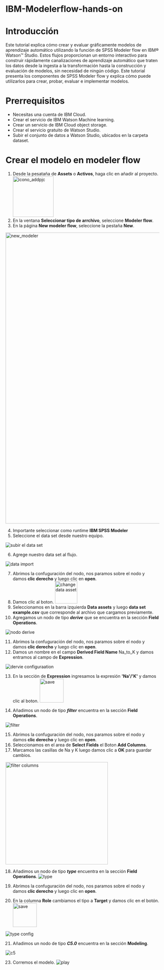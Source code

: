 # IBM-Modelerflow-hands-on

# Introducción
Este tutorial explica cómo crear y evaluar gráficamente modelos de aprendizaje automático utilizando la función de SPSS Modeler flow en IBM® Watson™ Studio. Estos flujos proporcionan un entorno interactivo para construir rápidamente canalizaciones de aprendizaje automático que traten los datos desde la ingesta a la transformación hasta la construcción y evaluación de modelos, sin necesidad de ningún código. Este tutorial presenta los componentes de SPSS Modeler flow y explica cómo puede utilizarlos para crear, probar, evaluar e implementar modelos.

# Prerrequisitos
* Necesitas una cuenta de IBM Cloud. 
* Crear el servicio de IBM Watson Machine learning.
* Crear un servicio de IBM Cloud object storage.
* Crear el servicio gratuito de Watson Studio.
* Subir el conjunto de datos a Watson Studio, ubicados en la carpeta dataset.

# Crear el modelo en modeler flow

  1. Desde la pesataña de **Assets** o **Activos**, haga clic en añadir al proyecto.   <img width="133" alt="icono_addpjc" src="https://user-images.githubusercontent.com/46906169/85602284-d78a7d00-b614-11ea-8d5d-f34c3498fdaa.PNG">
  2. En la ventana **Seleccionar tipo de arrchivo**, seleccione **Modeler flow**.
  3. En la página **New modeler flow**, seleccione la pestaña **New**.
  
<img width="953" alt="new_modeler" src="https://user-images.githubusercontent.com/46906169/86167357-005eb680-badc-11ea-86d5-242a6e6e5f16.PNG">
  
  4. Importante seleccionar como runtime **IBM SPSS Modeler**
  5. Seleccione el data set desde nuestro equipo.
  
  ![subir el data set](https://user-images.githubusercontent.com/46906169/86168874-63e9e380-bade-11ea-8ee5-b7de2ff6ca48.png)
  
  6. Agrege nuestro data set al flujo.
  
  ![data import](https://user-images.githubusercontent.com/46906169/86169232-ea9ec080-bade-11ea-8d09-01030120c615.png)

  7. Abrimos la confuguración del nodo, nos paramos sobre el nodo y damos **clic derecho** y luego clic en **open**.
  8. Damos clic al boton. <img width="73" alt="change data asset" src="https://user-images.githubusercontent.com/46906169/86169833-db6c4280-badf-11ea-94da-fd0f5673c05b.PNG">
  9. Seleccionamos en la barra izquierda **Data assets** y luego **data set example.csv** que corresponde al archivo que cargamos previamente.
  10. Agregamos un nodo de tipo ***derive*** que se encuentra en la sección **Field Operations**.
  
  ![nodo derive](https://user-images.githubusercontent.com/46906169/86172245-ad88fd00-bae3-11ea-86d4-ae6937f09dae.png)

  11. Abrimos la confuguración del nodo, nos paramos sobre el nodo y damos **clic derecho** y luego clic en **open**.
  12. Damos un nombre en el campo **Derived Field Name** Na_to_K y damos entramos al campo de **Expression**.
  
  ![dervie configuraation](https://user-images.githubusercontent.com/46906169/86173732-09ed1c00-bae6-11ea-97cf-466bda777b80.png)
  
  13. En la sección de **Expression** ingresamos la expresión **'Na'/'K'** y damos clic al boton. <img width="78" alt="save" src="https://user-images.githubusercontent.com/46906169/86174178-cc3cc300-bae6-11ea-95c4-5df503325fef.PNG">
  
  14. Añadimos un nodo de tipo ***filter***  encuentra en la sección **Field Operations**.
  
  ![filter](https://user-images.githubusercontent.com/46906169/86174672-b380dd00-bae7-11ea-8de8-5d3c2ab39b46.png)

  15. Abrimos la confuguración del nodo, nos paramos sobre el nodo y damos **clic derecho** y luego clic en **open**.
  16. Seleccionamos en el area de **Select Fields** el Boton **Add Columns**.
  17. Marcamos las casillas de Na y K luego damos clic a **OK** para guardar cambios.
  <img width="335" alt="filter columns" src="https://user-images.githubusercontent.com/46906169/86177008-86cec480-baeb-11ea-9042-9fe8112dbca2.PNG">

  18. Añadimos un nodo de tipo ***type***  encuentra en la sección **Field Operations**.
![type](https://user-images.githubusercontent.com/46906169/86177299-ffce1c00-baeb-11ea-9911-60d36b3d6490.png)

  19. Abrimos la confuguración del nodo, nos paramos sobre el nodo y damos **clic derecho** y luego clic en **open**.
  20. En la columna **Role** cambiamos el tipo a **Target** y damos clic en el botón. <img width="78" alt="save" src="https://user-images.githubusercontent.com/46906169/86174178-cc3cc300-bae6-11ea-95c4-5df503325fef.PNG">
  
  ![type config](https://user-images.githubusercontent.com/46906169/86178239-a535bf80-baed-11ea-9204-3c73a515e762.png)

  21. Añadimos un nodo de tipo ***C5.0***  encuentra en la sección **Modeling**.
  
  ![c5](https://user-images.githubusercontent.com/46906169/86179468-ecbd4b00-baef-11ea-8fc9-3f7ef1d822e7.png)
  
  23. Corremos el modelo.
  ![play](https://user-images.githubusercontent.com/46906169/86179733-71a86480-baf0-11ea-90ee-bd36dbdf3bb9.png)
  

  



  










